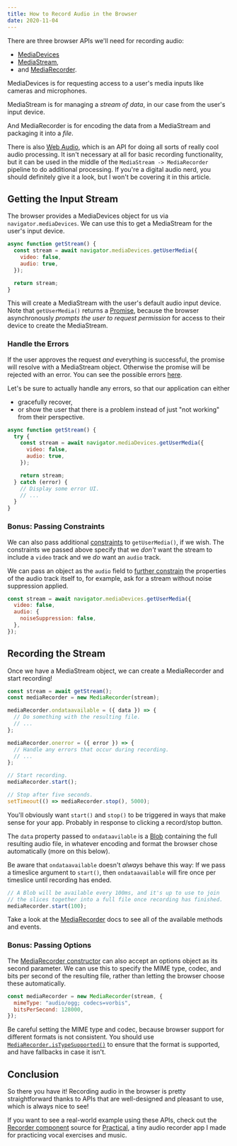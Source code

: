 ```yaml
---
title: How to Record Audio in the Browser
date: 2020-11-04
---
```


There are three browser APIs we'll need for recording audio:

- [MediaDevices](https://developer.mozilla.org/en-US/docs/Web/API/MediaDevices)
- [MediaStream](https://developer.mozilla.org/en-US/docs/Web/API/MediaStream),
- and [MediaRecorder](https://developer.mozilla.org/en-US/docs/Web/API/MediaRecorder).

MediaDevices is for requesting access to a user's media inputs like cameras and microphones.

MediaStream is for managing a _stream of data_, in our case from the user's input device.

And MediaRecorder is for encoding the data from a MediaStream and packaging it into a _file_.

There is also [Web Audio](https://developer.mozilla.org/en-US/docs/Web/API/Web_Audio_API), which is an API for doing all sorts of really cool audio processing. It isn't necessary at all for basic recording functionality, but it can be used in the middle of the `MediaStream -> MediaRecorder` pipeline to do additional processing. If you're a digital audio nerd, you should definitely give it a look, but I won't be covering it in this article.

## Getting the Input Stream

The browser provides a MediaDevices object for us via `navigator.mediaDevices`. We can use this to get a MediaStream for the user's input device.

```js
async function getStream() {
  const stream = await navigator.mediaDevices.getUserMedia({
    video: false,
    audio: true,
  });

  return stream;
}
```

This will create a MediaStream with the user's default audio input device. Note that `getUserMedia()` returns a [Promise](https://developer.mozilla.org/en-US/docs/Web/JavaScript/Reference/Global_Objects/Promise), because the browser asynchronously _prompts the user to request permission_ for access to their device to create the MediaStream.

### Handle the Errors

If the user approves the request _and_ everything is successful, the promise will resolve with a MediaStream object. Otherwise the promise will be rejected with an error. You can see the possible errors [here](https://developer.mozilla.org/en-US/docs/Web/API/MediaDevices/getUserMedia#Exceptions).

Let's be sure to actually handle any errors, so that our application can either

- gracefully recover,
- or show the user that there is a problem instead of just "not working" from their perspective.

```js
async function getStream() {
  try {
    const stream = await navigator.mediaDevices.getUserMedia({
      video: false,
      audio: true,
    });

    return stream;
  } catch (error) {
    // Display some error UI.
    // ...
  }
}
```

### Bonus: Passing Constraints

We can also pass additional [constraints](https://developer.mozilla.org/en-US/docs/Web/API/MediaStreamConstraints) to `getUserMedia()`, if we wish. The constraints we passed above specify that we _don't_ want the stream to include a `video` track and we _do_ want an `audio` track.

We can pass an object as the `audio` field to [further constrain](https://developer.mozilla.org/en-US/docs/Web/API/MediaTrackConstraints) the properties of the audio track itself to, for example, ask for a stream without noise suppression applied.

```js
const stream = await navigator.mediaDevices.getUserMedia({
  video: false,
  audio: {
    noiseSuppression: false,
  },
});
```

<!-- ### Bonus: Device Selection

... -->

## Recording the Stream

Once we have a MediaStream object, we can create a MediaRecorder and start recording!

```js
const stream = await getStream();
const mediaRecorder = new MediaRecorder(stream);

mediaRecorder.ondataavailable = ({ data }) => {
  // Do something with the resulting file.
  // ...
};

mediaRecorder.onerror = ({ error }) => {
  // Handle any errors that occur during recording.
  // ...
};

// Start recording.
mediaRecorder.start();

// Stop after five seconds.
setTimeout(() => mediaRecorder.stop(), 5000);
```

You'll obviously want `start()` and `stop()` to be triggered in ways that make sense for your app. Probably in response to clicking a record/stop button.

The `data` property passed to `ondataavilable` is a [Blob]() containing the full resulting audio file, in whatever encoding and format the browser chose automatically (more on this below).

Be aware that `ondataavailable` doesn't _always_ behave this way: If we pass a timeslice argument to `start()`, then `ondataavailable` will fire once per timeslice until recording has ended.

```js
// A Blob will be available every 100ms, and it's up to use to join
// the slices together into a full file once recording has finished.
mediaRecorder.start(100);
```

Take a look at the [MediaRecorder](https://developer.mozilla.org/en-US/docs/Web/API/MediaRecorder) docs to see all of the available methods and events.

### Bonus: Passing Options

The [MediaRecorder constructor](https://developer.mozilla.org/en-US/docs/Web/API/MediaRecorder/MediaRecorder) can also accept an options object as its second parameter. We can use this to specify the MIME type, codec, and bits per second of the resulting file, rather than letting the browser choose these automatically.

```js
const mediaRecorder = new MediaRecorder(stream, {
  mimeType: "audio/ogg; codecs=vorbis",
  bitsPerSecond: 128000,
});
```

Be careful setting the MIME type and codec, because browser support for different formats is not consistent. You should use [`MediaRecorder.isTypeSupported()`]() to ensure that the format is supported, and have fallbacks in case it isn't.

## Conclusion

So there you have it! Recording audio in the browser is pretty straightforward thanks to APIs that are well-designed and pleasant to use, which is always nice to see!

If you want to see a real-world example using these APIs, check out the [Recorder component](https://github.com/junebloom/practical/blob/develop/src/components/Recorder.js) source for [Practical](https://github.com/junebloom/practical), a tiny audio recorder app I made for practicing vocal exercises and music.
